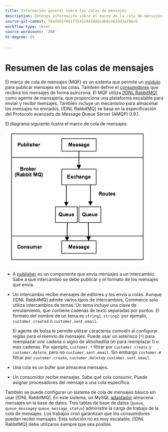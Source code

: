 ```yaml
---
title: Información general sobre las colas de mensajes
description: Obtenga información sobre el marco de la cola de mensajes y cómo funciona con la aplicación Adobe Commerce y Magento Open Source.
source-git-commit: 78ad565f051f254229424ddcdb8ce633d3a78ec6
workflow-type: tm+mt
source-wordcount: '308'
ht-degree: 0%

---
```



# Resumen de las colas de mensajes

El marco de cola de mensajes (MQF) es un sistema que permite un [módulo](https://glossary.magento.com/module) para publicar mensajes en las colas. También define el [consumidores](consumers.md) que recibirá los mensajes de forma asíncrona. El MQF utiliza [[!DNL RabbitMQ]](https://www.rabbitmq.com) como agente de mensajería, que proporciona una plataforma escalable para enviar y recibir mensajes. También incluye un mecanismo para almacenar los mensajes no enviados. [!DNL RabbitMQ] se basa en la especificación del Protocolo avanzado de Message Queue Server (AMQP) 0.9.1.

El diagrama siguiente ilustra el marco de cola de mensajes:

![Marco de cola de mensajes](../../assets/configuration/mq-framework.png)

- A [publisher](https://glossary.magento.com/publisher-subscriber-pattern) es un componente que envía mensajes a un intercambio. Sabe a qué intercambio se debe publicar y el formato de los mensajes que envía.

- Un intercambio recibe mensajes de editores y los envía a colas. Aunque [!DNL RabbitMQ] admite varios tipos de intercambios, Commerce solo utiliza intercambios de temas. Un tema incluye una clave de enrutamiento, que contiene cadenas de texto separadas por puntos. El formato del nombre de un tema es `string1.string2`: por ejemplo, `customer.created` o `customer.sent.email`.

   El agente de bolsa le permite utilizar caracteres comodín al configurar reglas para el reenvío de mensajes. Puede usar un asterisco (`*`) para reemplazar _one_ cadena o signo de almohadilla (`#`) para reemplazar 0 o más cadenas. Por ejemplo, `customer.*` filtrar por `customer.create` y `customer.delete`, pero no `customer.sent.email`. Sin embargo `customer.#` filtrar por `customer.create`,  `customer.delete`y `customer.sent.email`.

- Una cola es un búfer que almacena mensajes.

- Un consumidor recibe mensajes. Sabe qué cola consumir. Puede asignar procesadores del mensaje a una cola específica.

También se puede configurar un sistema de cola de mensajes básico sin usar [!DNL RabbitMQ]. En este sistema, un MySQL [adaptador](https://glossary.magento.com/adapter) almacena mensajes en la base de datos. Tres tablas de base de datos (`queue`, `queue_message`y `queue_message_status`) administre la carga de trabajo de la cola de mensajes. Los trabajos cron garantizan que los consumidores puedan recibir mensajes. Esta solución no es muy escalable. [!DNL RabbitMQ] debe utilizarse siempre que sea posible.
